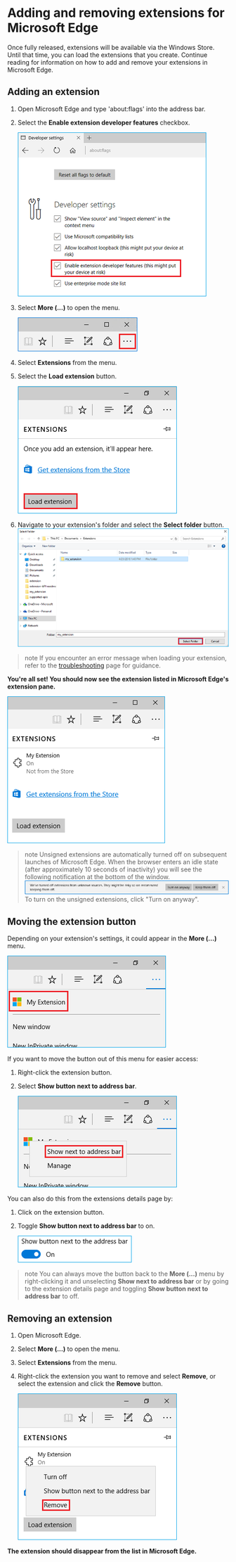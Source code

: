 # Adding and removing extensions for Microsoft Edge
Once fully released, extensions will be available via the Windows Store. Until that time, you can load the extensions that you create. Continue reading for information on how to add and remove your extensions in Microsoft Edge.

## Adding an extension

1. Open Microsoft Edge and type 'about:flags' into the address bar.

2. Select the **Enable extension developer features** checkbox.

   ![about:flags turn on developer features](../../media/sideload-aboutflags.png)

3. Select **More (...)** to open the menu.

   ![more button](../../media/morebutton.PNG)  

4. Select **Extensions** from the menu.

5. Select the **Load extension** button.

   ![selecting load extension](../../media/sideload-load-extension.PNG)

7. Navigate to your extension's folder and select the  **Select folder** button.
   ![selecting extension folder to load](../../media/sideload-select-extension.PNG)
>note If you encounter an error message when loading your extension, refer to the [troubleshooting](../../troubleshooting) page for guidance.

**You're all set! You should now see the extension listed in Microsoft Edge's extension pane.**

![extension in extension pane](../../media/sideload-extension-installed.PNG)

>note Unsigned extensions are automatically turned off on subsequent launches of Microsoft Edge. When the browser enters an idle state (after approximately 10 seconds of inactivity) you will see the following notification at the bottom of the window. ![risky notification](../../media/riskynotification.png) To turn on the unsigned extensions, click "Turn on anyway".


## Moving the extension button
Depending on your extension's settings, it could appear in the **More (...)** menu.

   ![actions menu](../../media/browseraction.PNG)  


If you want to move the button out of this menu for easier access:

1. Right-click the extension button.

2. Select **Show button next to address bar**.

   ![actions menu](../../media/browseraction_contextmenu.png)  

You can also do this from the extensions details page by:

1. Click on the extension button.
2. Toggle **Show button next to address bar** to on.

   ![show button toggle switched on](../../media/show-button-toggle.png)

>note You can always move the button back to the **More (...)** menu by right-clicking it and unselecting **Show next to address bar** or by going to the extension details page and toggling **Show button next to address bar** to off.

## Removing an extension

1. Open Microsoft Edge.

2. Select **More (...)** to open the menu.

3. Select **Extensions** from the menu.

4. Right-click the extension you want to remove and select **Remove**, or select the extension and click the **Remove** button.

   ![actions menu](../../media/remove.png)  

**The extension should disappear from the list in Microsoft Edge.**

